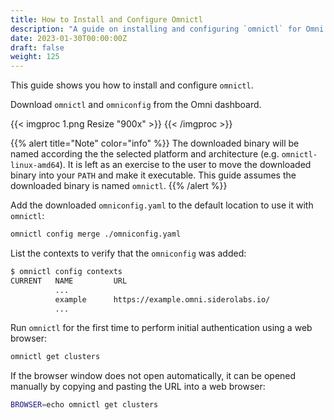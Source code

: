 ```yaml
---
title: How to Install and Configure Omnictl
description: "A guide on installing and configuring `omnictl` for Omni."
date: 2023-01-30T00:00:00Z
draft: false
weight: 125
---
```


This guide shows you how to install and configure `omnictl`.

Download `omnictl` and `omniconfig` from the Omni dashboard.

{{< imgproc 1.png Resize "900x" >}}
{{< /imgproc >}}

{{% alert title="Note" color="info" %}}
The downloaded binary will be named according the the selected platform and architecture (e.g. `omnictl-linux-amd64`).
It is left as an exercise to the user to move the downloaded binary into your `PATH` and make it executable.
This guide assumes the downloaded binary is named `omnictl`.
{{% /alert %}}

Add the downloaded `omniconfig.yaml` to the default location to use it with `omnictl`:

```bash
omnictl config merge ./omniconfig.yaml
```

List the contexts to verify that the `omniconfig` was added:

```bash
$ omnictl config contexts
CURRENT   NAME         URL
          ...
          example      https://example.omni.siderolabs.io/
          ...
```

Run `omnictl` for the first time to perform initial authentication using a web browser:

```bash
omnictl get clusters
```

If the browser window does not open automatically, it can be opened manually by copying and pasting the URL into a web browser:

```bash
BROWSER=echo omnictl get clusters
```

